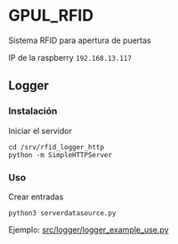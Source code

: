 # GPUL_RFID
Sistema RFID para apertura de puertas

IP de la raspberry `192.168.13.117`

## Logger
### Instalación
Iniciar el servidor

    cd /srv/rfid_logger_http
    python -m SimpleHTTPServer

### Uso
Crear entradas

    python3 serverdatasource.py

Ejemplo:
[src/logger/logger_example_use.py](https://github.com/AlexPeral/GPUL_RFID/blob/master/src/logger/logger_example_use.py)
